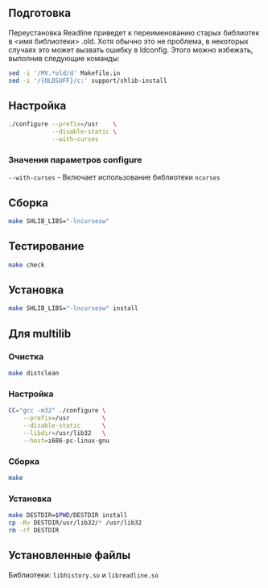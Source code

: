 <package-info :package="package" showsbu2></package-info>

<script>
		new Vue({
		el: '#main',
		data: { package: {} },
		mounted: function () {
				this.getPackage('readline');
		},
		methods: {
			getPackage: function(name) {
					getPackage(name)
					.then(response => this.package = response);
			},
		}
  })
</script>

## Подготовка

Переустановка Readline приведет к переименованию старых библиотек в <имя библиотеки> .old. Хотя обычно это не проблема, в некоторых случаях это может вызвать ошибку в ldconfig. Этого можно избежать, выполнив следующие команды: 

```bash
sed -i '/MV.*old/d' Makefile.in
sed -i '/{OLDSUFF}/c:' support/shlib-install
```

## Настройка


```bash
./configure --prefix=/usr    \
            --disable-static \
            --with-curses  
```

### Значения параметров configure

`--with-curses` - Включает использование библиотеки `ncurses`

## Сборка


```bash
make SHLIB_LIBS="-lncursesw" 
```
## Тестирование

```bash
make check
```

## Установка

```bash
make SHLIB_LIBS="-lncursesw" install
```
 
## Для multilib

### Очистка

```bash
make distclean
```

### Настройка

```bash
CC="gcc -m32" ./configure \
    --prefix=/usr         \
    --disable-static      \
    --libdir=/usr/lib32   \
    --host=i686-pc-linux-gnu
```

### Сборка 

```bash
make
```

### Установка

```bash
make DESTDIR=$PWD/DESTDIR install
cp -Rv DESTDIR/usr/lib32/* /usr/lib32
rm -rf DESTDIR
```

## Установленные файлы

Библиотеки: `libhistory.so` и `libreadline.so`
